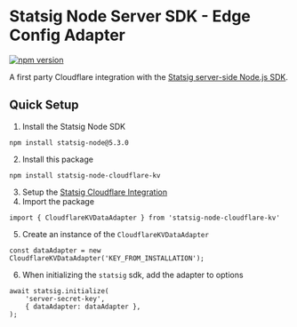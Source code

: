 # Statsig Node Server SDK - Edge Config Adapter
[![npm version](https://badge.fury.io/js/statsig-node-cloudflare-kv.svg)](https://badge.fury.io/js/statsig-node-cloudflare-kv) 

A first party Cloudflare integration with the [Statsig server-side Node.js SDK](https://github.com/statsig-io/node-js-server-sdk).

## Quick Setup
1. Install the Statsig Node SDK
```
npm install statsig-node@5.3.0
```
2. Install this package
```
npm install statsig-node-cloudflare-kv
```
3. Setup the [Statsig Cloudflare Integration](https://console.statsig.com/integrations)
4. Import the package
```
import { CloudflareKVDataAdapter } from 'statsig-node-cloudflare-kv'
```
5. Create an instance of the `CloudflareKVDataAdapter`
```
const dataAdapter = new CloudflareKVDataAdapter('KEY_FROM_INSTALLATION');
```
6. When initializing the `statsig` sdk, add the adapter to options
```
await statsig.initialize(
    'server-secret-key',
    { dataAdapter: dataAdapter },
);
```

